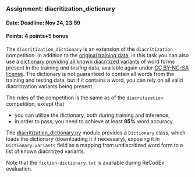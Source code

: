 ### Assignment: diacritization_dictionary
#### Date: Deadline: Nov 24, 23:59
#### Points: 4 points+5 bonus

The `diacritization_dictionary` is an extension of the `diacritization` competition.
In addition to the [original training data](https://ufal.mff.cuni.cz/~straka/courses/npfl129/2021/datasets/fiction-train.txt),
in this task you can also use a [dictionary providing all known diacritized
variants](https://ufal.mff.cuni.cz/~straka/courses/npfl129/2021/datasets/fiction-dictionary.txt)
of word forms present in the training _and testing_ data, available again under
[CC BY-NC-SA license](https://ufal.mff.cuni.cz/~straka/courses/npfl129/2021/datasets/fiction-train.LICENSE).
The dictionary is not guaranteed to contain all words from the training and
testing data, but if it contains a word, you can rely on all valid
diacritization variants being present.

The rules of the competition is the same as of the `diacritization` competition,
except that
- you can utilize the dictionary, both during training and inference;
- in order to pass, you need to achieve at least **95%** word accuracy.

The [diacritization_dictionary.py](https://github.com/ufal/npfl129/tree/past-2021/labs/06/diacritization_dictionary.py)
module provides a `Dictionary` class, which loads the dictionary
(downloading it if necessary), exposing it in `Dictionary.variants` field
as a mapping from undiacritized word form to a list of known diacritized
variants.

Note that the `fiction-dictionary.txt` is available during ReCodEx evaluation.
